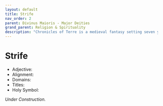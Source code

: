 ```yaml
---
layout: default
title: Strife
nav_order: 2
parent: Divinus Maioris - Major Deities
grand_parent: Religion & Spirituality
description: "Chronicles of Terre is a medieval fantasy setting seven years in the writing, currently for dungeons & dragons 5th edition."
---
```


# Strife

- Adjective: 
- Alignment: 
- Domains: 
- Titles: 
- Holy Symbol: 

*Under Construction.*